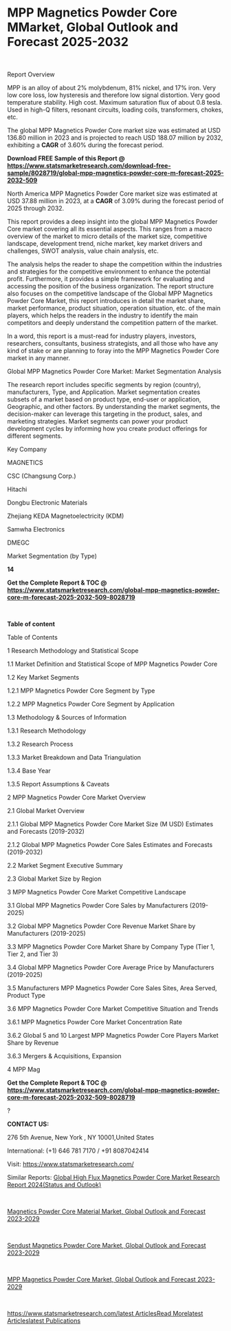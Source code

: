 <h1>MPP Magnetics Powder Core MMarket, Global Outlook and Forecast 2025-2032</h1><br/><p>Report Overview</p>
 
 
 
 <p>MPP is an alloy of about 2% molybdenum, 81% nickel, and 17% iron. Very low core loss, low hysteresis and therefore low signal distortion. Very good temperature stability. High cost. Maximum saturation flux of about 0.8 tesla. Used in high-Q filters, resonant circuits, loading coils, transformers, chokes, etc.</p>
 
 
 
 <p>The global MPP Magnetics Powder Core market size was estimated at USD 136.80 million in 2023 and is projected to reach USD 188.07 million by 2032, exhibiting a <strong>CAGR</strong> of 3.60% during the forecast period.</p>
 
 
 
 <p><strong>Download FREE Sample of this Report @ <a href="https://www.statsmarketresearch.com/download-free-sample/8028719/global-mpp-magnetics-powder-core-m-forecast-2025-2032-509">https://www.statsmarketresearch.com/download-free-sample/8028719/global-mpp-magnetics-powder-core-m-forecast-2025-2032-509</a></strong></p>
 
 
 
 <p>North America MPP Magnetics Powder Core market size was estimated at USD 37.88 million in 2023, at a <strong>CAGR</strong> of 3.09% during the forecast period of 2025 through 2032.</p>
 
 
 
 <p>This report provides a deep insight into the global MPP Magnetics Powder Core market covering all its essential aspects. This ranges from a macro overview of the market to micro details of the market size, competitive landscape, development trend, niche market, key market drivers and challenges, SWOT analysis, value chain analysis, etc.</p>
 
 
 
 <p>The analysis helps the reader to shape the competition within the industries and strategies for the competitive environment to enhance the potential profit. Furthermore, it provides a simple framework for evaluating and accessing the position of the business organization. The report structure also focuses on the competitive landscape of the Global MPP Magnetics Powder Core Market, this report introduces in detail the market share, market performance, product situation, operation situation, etc. of the main players, which helps the readers in the industry to identify the main competitors and deeply understand the competition pattern of the market.</p>
 
 
 
 <p>In a word, this report is a must-read for industry players, investors, researchers, consultants, business strategists, and all those who have any kind of stake or are planning to foray into the MPP Magnetics Powder Core market in any manner.</p>
 
 
 
 <p>Global MPP Magnetics Powder Core Market: Market Segmentation Analysis</p>
 
 
 
 <p>The research report includes specific segments by region (country), manufacturers, Type, and Application. Market segmentation creates subsets of a market based on product type, end-user or application, Geographic, and other factors. By understanding the market segments, the decision-maker can leverage this targeting in the product, sales, and marketing strategies. Market segments can power your product development cycles by informing how you create product offerings for different segments.</p>
 
 
 
 <p>Key Company</p>
 
 
 
 <p>MAGNETICS</p>
 
 
 
 <p>CSC (Changsung Corp.)</p>
 
 
 
 <p>Hitachi</p>
 
 
 
 <p>Dongbu Electronic Materials</p>
 
 
 
 <p>Zhejiang KEDA Magnetoelectricity (KDM)</p>
 
 
 
 <p>Samwha Electronics</p>
 
 
 
 <p>DMEGC</p>
 
 
 
 <p>Market Segmentation (by Type)</p>
 
 
 
 <p><strong>14</strong></p>
 
 
 
 <div><b>Get the Complete Report & TOC @ <a href="https://www.statsmarketresearch.com/global-mpp-magnetics-powder-core-m-forecast-2025-2032-509-8028719">https://www.statsmarketresearch.com/global-mpp-magnetics-powder-core-m-forecast-2025-2032-509-8028719</a></b></div>
 
 
 
 <p><br />
 
 <b>Table of content</b></p>
 
 
 
 <p>Table of Contents<br />
 
 1 Research Methodology and Statistical Scope<br />
 
 1.1 Market Definition and Statistical Scope of MPP Magnetics Powder Core<br />
 
 1.2 Key Market Segments<br />
 
 1.2.1 MPP Magnetics Powder Core Segment by Type<br />
 
 1.2.2 MPP Magnetics Powder Core Segment by Application<br />
 
 1.3 Methodology & Sources of Information<br />
 
 1.3.1 Research Methodology<br />
 
 1.3.2 Research Process<br />
 
 1.3.3 Market Breakdown and Data Triangulation<br />
 
 1.3.4 Base Year<br />
 
 1.3.5 Report Assumptions & Caveats<br />
 
 2 MPP Magnetics Powder Core Market Overview<br />
 
 2.1 Global Market Overview<br />
 
 2.1.1 Global MPP Magnetics Powder Core Market Size (M USD) Estimates and Forecasts (2019-2032)<br />
 
 2.1.2 Global MPP Magnetics Powder Core Sales Estimates and Forecasts (2019-2032)<br />
 
 2.2 Market Segment Executive Summary<br />
 
 2.3 Global Market Size by Region<br />
 
 3 MPP Magnetics Powder Core Market Competitive Landscape<br />
 
 3.1 Global MPP Magnetics Powder Core Sales by Manufacturers (2019-2025)<br />
 
 3.2 Global MPP Magnetics Powder Core Revenue Market Share by Manufacturers (2019-2025)<br />
 
 3.3 MPP Magnetics Powder Core Market Share by Company Type (Tier 1, Tier 2, and Tier 3)<br />
 
 3.4 Global MPP Magnetics Powder Core Average Price by Manufacturers (2019-2025)<br />
 
 3.5 Manufacturers MPP Magnetics Powder Core Sales Sites, Area Served, Product Type<br />
 
 3.6 MPP Magnetics Powder Core Market Competitive Situation and Trends<br />
 
 3.6.1 MPP Magnetics Powder Core Market Concentration Rate<br />
 
 3.6.2 Global 5 and 10 Largest MPP Magnetics Powder Core Players Market Share by Revenue<br />
 
 3.6.3 Mergers & Acquisitions, Expansion<br />
 
 4 MPP Mag</p>
 
 
 
 <div><b>Get the Complete Report & TOC @ <a href="https://www.statsmarketresearch.com/global-mpp-magnetics-powder-core-m-forecast-2025-2032-509-8028719">https://www.statsmarketresearch.com/global-mpp-magnetics-powder-core-m-forecast-2025-2032-509-8028719</a></b></div>
 
 
 
 <p>? </p>
 
 
 
 <p><b>CONTACT US:</b><br />
 
 276 5th Avenue, New York , NY 10001,United States<br />
 
 International: (+1) 646 781 7170 / +91 8087042414<br />
 
 Visit: <a href="https://www.statsmarketresearch.com/">https://www.statsmarketresearch.com/</a><br />
 
 Similar Reports: <a href="https://www.statsmarketresearch.com/global-mpp-magnetics-powder-core-m-forecast-2025-2032-509-8028719">Global High Flux Magnetics Powder Core Market Research Report 2024(Status and Outlook)</a><br />
 
 <br />
 
 <a href="https://www.statsmarketresearch.com/global-mpp-magnetics-powder-core-m-forecast-2025-2032-509-8028719">Magnetics Powder Core Material Market, Global Outlook and Forecast 2023-2029</a><br />
 
 <br />
 
 <a href="https://www.statsmarketresearch.com/global-mpp-magnetics-powder-core-m-forecast-2025-2032-509-8028719">Sendust Magnetics Powder Core Market, Global Outlook and Forecast 2023-2029</a><br />
 
 <br />
 
 <a href="https://www.statsmarketresearch.com/global-mpp-magnetics-powder-core-m-forecast-2025-2032-509-8028719">MPP Magnetics Powder Core Market, Global Outlook and Forecast 2023-2029</a><br />
 
 <br />
 
 <a href="https://gyeongbokgung.com">https://www.statsmarketresearch.com/</a><a href="https://hallyeomaritime.com">latest Articles</a><a href="https://jingwansa.com">Read More</a><a href="https://nguoiviet.jp/">latest Articles</a><a href="https://www.intelmarketresearch.com/">latest Publications</a></p>